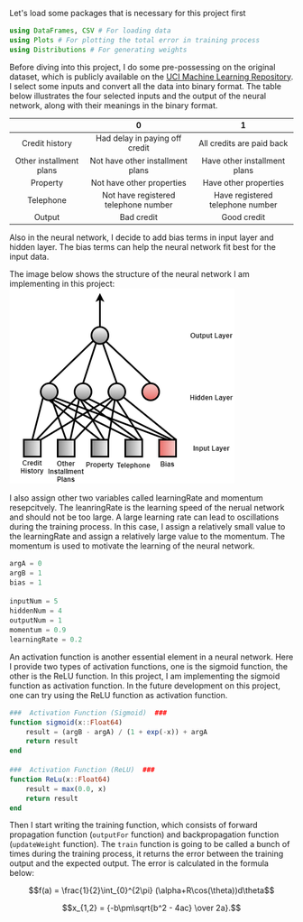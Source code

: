 Let's load some packages that is necessary for this project first

```julia
using DataFrames, CSV # For loading data
using Plots # For plotting the total error in training process
using Distributions # For generating weights
```

Before diving into this project, I do some pre-possessing on the original dataset, which is publicly available on the [UCI Machine Learning Repository](https://archive.ics.uci.edu/ml/datasets/statlog+(german+credit+data)).
I select some inputs and convert all the data into binary format. The table below illustrates the four selected inputs and the output of the neural network, along with their meanings in the binary format.

|            |      0      |      1       |
|:----------: | :-----------: |:------------:|
| Credit history | Had delay in paying off credit | All credits are paid back |
| Other installment plans | Not have other installment plans | Have other installment plans |
| Property | Not have other properties | Have other properties |
| Telephone | Not have registered telephone number | Have registered telephone number |
| Output | Bad credit | Good credit |

Also in the neural network, I decide to add bias terms in input layer and hidden layer. The bias terms can help the neural network fit best for the input data.

The image below shows the structure of the neural network I am implementing in this project:
![neural_network.png](img/neural_network.png)

I also assign other two variables called learningRate and momentum resepcitvely. The leanringRate is the learning speed of the nerual network and should not be too large. A large learning rate can lead to oscillations during the training process.
In this case, I assign a relatively small value to the learningRate and assign a relatively large value to the momentum. The momentum is used to motivate the learning of the neural network.

```julia
argA = 0
argB = 1
bias = 1

inputNum = 5
hiddenNum = 4
outputNum = 1
momentum = 0.9
learningRate = 0.2
```

An activation function is another essential element in a neural network. Here I provide two types of activation functions, one is the sigmoid function, the other is the ReLU function.
In this project, I am implementing the sigmoid function as activation function. In the future development on this project, one can try using the ReLU function as activation function.

```julia
###  Activation Function (Sigmoid)  ###
function sigmoid(x::Float64)
    result = (argB - argA) / (1 + exp(-x)) + argA
    return result
end

###  Activation Function (ReLU)  ###
function ReLu(x::Float64)
    result = max(0.0, x)
    return result
end
```

Then I start writing the training function, which consists of forward propagation function (`outputFor` function) and backpropagation function (`updateWeight` function).
The `train` function is going to be called a bunch of times during the training process, it returns the error between the training output and the expected output.
The error is calculated in the formula below:
```math
f(a) = \frac{1}{2}\int_{0}^{2\pi} (\alpha+R\cos(\theta))d\theta
```
$$x_{1,2} = {-b\pm\sqrt{b^2 - 4ac} \over 2a}.$$
